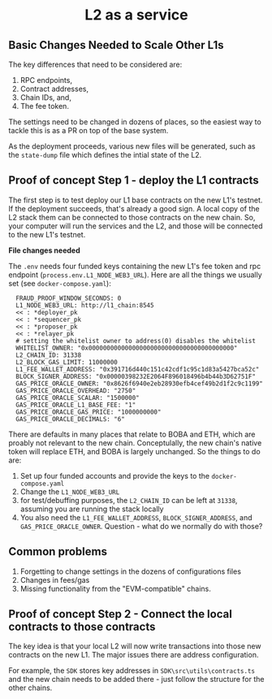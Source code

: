 <div align="center">
  <h1>L2 as a service</h1>
</div>

## Basic Changes Needed to Scale Other L1s

The key differences that need to be considered are:

1. RPC endpoints,
2. Contract addresses, 
3. Chain IDs, and, 
4. The fee token.

The settings need to be changed in dozens of places, so the easiest way to tackle this is as a PR on top of the base system.

As the deployment proceeds, various new files will be generated, such as the `state-dump` file which defines the intial state of the L2. 

## Proof of concept Step 1 - deploy the L1 contracts

The first step is to test deploy our L1 base contracts on the new L1's testnet. If the deployment succeeds, that's already a good sign. A local copy of the L2 stack them can be connected to those contracts on the new chain. So, your computer will run the services and the L2, and those will be connected to the new L1's testnet. 

**File changes needed**

The `.env` needs four funded keys containing the new L1's fee token and rpc endpoint (`process.env.L1_NODE_WEB3_URL`). Here are all the things we usually set (see `docker-compose.yaml`):

```
  FRAUD_PROOF_WINDOW_SECONDS: 0
  L1_NODE_WEB3_URL: http://l1_chain:8545
  << : *deployer_pk
  << : *sequencer_pk
  << : *proposer_pk
  << : *relayer_pk
  # setting the whitelist owner to address(0) disables the whitelist
  WHITELIST_OWNER: "0x0000000000000000000000000000000000000000"
  L2_CHAIN_ID: 31338
  L2_BLOCK_GAS_LIMIT: 11000000
  L1_FEE_WALLET_ADDRESS: "0x391716d440c151c42cdf1c95c1d83a5427bca52c"
  BLOCK_SIGNER_ADDRESS: "0x00000398232E2064F896018496b4b44b3D62751F"
  GAS_PRICE_ORACLE_OWNER: "0x8626f6940e2eb28930efb4cef49b2d1f2c9c1199"
  GAS_PRICE_ORACLE_OVERHEAD: "2750"
  GAS_PRICE_ORACLE_SCALAR: "1500000"
  GAS_PRICE_ORACLE_L1_BASE_FEE: "1"
  GAS_PRICE_ORACLE_GAS_PRICE: "1000000000"
  GAS_PRICE_ORACLE_DECIMALS: "6"
```

There are defaults in many places that relate to BOBA and ETH, which are proably not relevant to the new chain. Conceptulally, the new chain's native token will replace ETH, and BOBA is largely unchanged. So the things to do are:

1. Set up four funded accounts and provide the keys to the `docker-compose.yaml`
2. Change the `L1_NODE_WEB3_URL`
3. for test/debuffing purposes, the `L2_CHAIN_ID` can be left at `31338`, assuming you are running the stack locally
3. You also need the `L1_FEE_WALLET_ADDRESS`, `BLOCK_SIGNER_ADDRESS`, and `GAS_PRICE_ORACLE_OWNER`. Question - what do we normally do with those? 

## Common problems 

1. Forgetting to change settings in the dozens of configurations files
2. Changes in fees/gas
3. Missing functionality from the "EVM-compatible" chains. 

## Proof of concept Step 2 - Connect the local contracts to those contracts

The key idea is that your local L2 will now write transactions into those new contracts on the new L1. The major issues there are address configuration.

For example, the `SDK` stores key addresses in `SDK\src\utils\contracts.ts` and the new chain needs to be added there - just follow the structure for the other chains.
